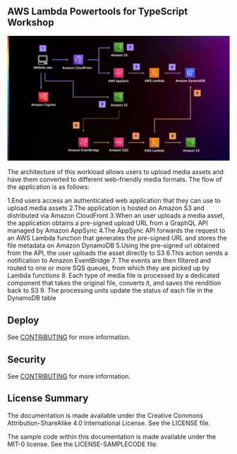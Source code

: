 ## AWS Lambda Powertools for TypeScript Workshop

![Architectural Diagram](docs/static/powertools-workshop-architecture-numbered.png)

The architecture of this workload allows users to upload media assets and have them converted to different web-friendly media formats. The flow of the application is as follows:

1.End users access an authenticated web application that they can use to upload media assets
2.The application is hosted on Amazon S3  and distributed via Amazon CloudFront
3.When an user uploads a media asset, the application obtains a pre-signed upload URL from a GraphQL API managed by Amazon AppSync
4.The AppSync API forwards the request to an AWS Lambda  function that generates the pre-signed URL and stores the file metadata on Amazon DynamoDB
5.Using the pre-signed url obtained from the API, the user uploads the asset directly to S3
6.This action sends a notification to Amazon EventBridge
7. The events are then filtered and routed to one or more SQS queues, from which they are picked up by Lambda functions
8. Each type of media file is processed by a dedicated component that takes the original file, converts it, and saves the rendition back to S3
9. The processing units update the status of each file in the DynamoDB table


## Deploy

See [CONTRIBUTING](CONTRIBUTING.md#setup) for more information.

## Security

See [CONTRIBUTING](CONTRIBUTING.md#security-issue-notifications) for more information.

## License Summary

The documentation is made available under the Creative Commons Attribution-ShareAlike 4.0 International License. See the LICENSE file.

The sample code within this documentation is made available under the MIT-0 license. See the LICENSE-SAMPLECODE file.
